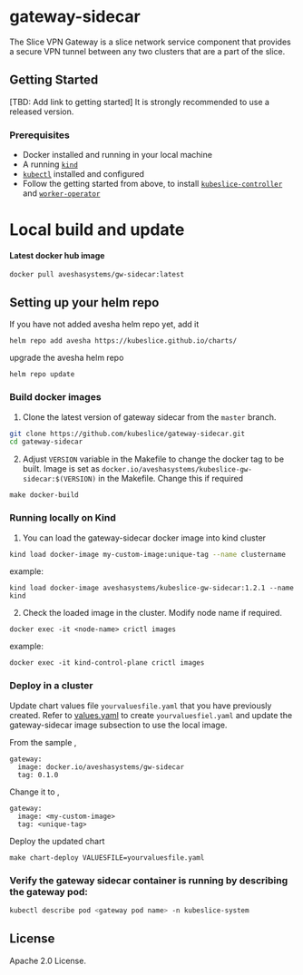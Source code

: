 # gateway-sidecar

The Slice VPN Gateway is a slice network service component that provides a secure VPN tunnel between any two clusters that are a part of the slice. 

## Getting Started

[TBD: Add link to getting started] 
It is strongly recommended to use a released version.

### Prerequisites

* Docker installed and running in your local machine
* A running [`kind`](https://kind.sigs.k8s.io/)
* [`kubectl`](https://kubernetes.io/docs/tasks/tools/) installed and configured
* Follow the getting started from above, to install [`kubeslice-controller`](https://github.com/kubeslice/kubeslice-controller) and [`worker-operator`](https://github.com/kubeslice/worker-operator)

# Local build and update 

#### Latest docker hub image

```console
docker pull aveshasystems/gw-sidecar:latest
```

## Setting up your helm repo

If you have not added avesha helm repo yet, add it

```console
helm repo add avesha https://kubeslice.github.io/charts/
```

upgrade the avesha helm repo

```console
helm repo update
```
### Build docker images

1. Clone the latest version of gateway sidecar from  the `master` branch.

```bash
git clone https://github.com/kubeslice/gateway-sidecar.git
cd gateway-sidecar
```

2. Adjust `VERSION` variable in the Makefile to change the docker tag to be built.
Image is set as `docker.io/aveshasystems/kubeslice-gw-sidecar:$(VERSION)` in the Makefile. Change this if required

```
make docker-build
```

### Running locally on Kind
1. You can load the gateway-sidecar docker image into kind cluster

```bash
kind load docker-image my-custom-image:unique-tag --name clustername
```

example:

```console
kind load docker-image aveshasystems/kubeslice-gw-sidecar:1.2.1 --name kind
```

2. Check the loaded image in the cluster. Modify node name if required.

```console
docker exec -it <node-name> crictl images
```

example:

```console
docker exec -it kind-control-plane crictl images
```


### Deploy in a cluster

Update chart values file `yourvaluesfile.yaml` that you have previously created.
Refer to [values.yaml](https://github.com/kubeslice/charts/blob/master/kubeslice-worker/values.yaml) to create `yourvaluesfiel.yaml` and update the gateway-sidecar image subsection to use the local image.

From the sample , 

```
gateway:
  image: docker.io/aveshasystems/gw-sidecar
  tag: 0.1.0
```

Change it to ,

```
gateway:
  image: <my-custom-image>
  tag: <unique-tag>
```

Deploy the updated chart

```console
make chart-deploy VALUESFILE=yourvaluesfile.yaml
```

### Verify the gateway sidecar container is running by describing the gateway pod: 

```bash
kubectl describe pod <gateway pod name> -n kubeslice-system
```

## License
Apache 2.0 License.
